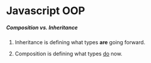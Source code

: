 # Javascript OOP

##### Composition vs. Inheritance

1. Inheritance is defining what types __are__ going forward.

2. Composition is defining what types <a href="https://www.youtube.com/watch?v=wfMtDGfHWpA" target="_blank">do</a> now.

#
